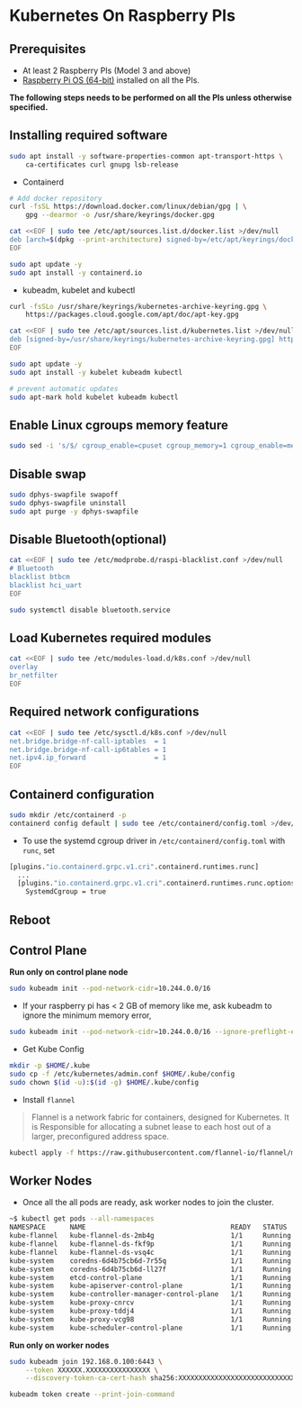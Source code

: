 # Kubernetes On Raspberry PIs

## Prerequisites

* At least 2 Raspberry PIs (Model 3 and above)
* [Raspberry Pi OS
  (64-bit)](https://downloads.raspberrypi.org/raspios_lite_arm64/images/raspios_lite_arm64-2022-04-07/2022-04-04-raspios-bullseye-arm64-lite.img.xz)
  installed on all the PIs.

**The following steps needs to be performed on all the PIs unless
otherwise specified.**

## Installing required software

```bash
sudo apt install -y software-properties-common apt-transport-https \
    ca-certificates curl gnupg lsb-release
```

* Containerd

```bash
# Add docker repository
curl -fsSL https://download.docker.com/linux/debian/gpg | \
    gpg --dearmor -o /usr/share/keyrings/docker.gpg

cat <<EOF | sudo tee /etc/apt/sources.list.d/docker.list >/dev/null
deb [arch=$(dpkg --print-architecture) signed-by=/etc/apt/keyrings/docker.gpg] https://download.docker.com/linux/debian $(lsb_release -cs) stable
EOF

sudo apt update -y
sudo apt install -y containerd.io
```

* kubeadm, kubelet and kubectl

```bash
curl -fsSLo /usr/share/keyrings/kubernetes-archive-keyring.gpg \
    https://packages.cloud.google.com/apt/doc/apt-key.gpg

cat <<EOF | sudo tee /etc/apt/sources.list.d/kubernetes.list >/dev/null
deb [signed-by=/usr/share/keyrings/kubernetes-archive-keyring.gpg] https://apt.kubernetes.io/ kubernetes-xenial main
EOF

sudo apt update -y
sudo apt install -y kubelet kubeadm kubectl

# prevent automatic updates
sudo apt-mark hold kubelet kubeadm kubectl
```

## Enable Linux cgroups memory feature

```bash
sudo sed -i 's/$/ cgroup_enable=cpuset cgroup_memory=1 cgroup_enable=memory/' /boot/cmdline.txt
```

## Disable swap

```bash
sudo dphys-swapfile swapoff
sudo dphys-swapfile uninstall
sudo apt purge -y dphys-swapfile
```

## Disable Bluetooth(optional)

```bash
cat <<EOF | sudo tee /etc/modprobe.d/raspi-blacklist.conf >/dev/null
# Bluetooth
blacklist btbcm
blacklist hci_uart
EOF

sudo systemctl disable bluetooth.service
```

## Load Kubernetes required modules

```bash
cat <<EOF | sudo tee /etc/modules-load.d/k8s.conf >/dev/null
overlay
br_netfilter
EOF
```

## Required network configurations

```bash
cat <<EOF | sudo tee /etc/sysctl.d/k8s.conf >/dev/null
net.bridge.bridge-nf-call-iptables  = 1
net.bridge.bridge-nf-call-ip6tables = 1
net.ipv4.ip_forward                 = 1
EOF
```

## Containerd configuration

```bash
sudo mkdir /etc/containerd -p
containerd config default | sudo tee /etc/containerd/config.toml >/dev/null
```

* To use the systemd cgroup driver in `/etc/containerd/config.toml` with
`runc`, set

```bash
[plugins."io.containerd.grpc.v1.cri".containerd.runtimes.runc]
  ...
  [plugins."io.containerd.grpc.v1.cri".containerd.runtimes.runc.options]
    SystemdCgroup = true
```

## Reboot

## Control Plane

**Run only on control plane node**

```bash
sudo kubeadm init --pod-network-cidr=10.244.0.0/16
```

* If your raspberry pi has < 2 GB of memory like me, ask kubeadm to
  ignore the minimum memory error,

```bash
sudo kubeadm init --pod-network-cidr=10.244.0.0/16 --ignore-preflight-errors=Mem
```

* Get Kube Config

```bash
mkdir -p $HOME/.kube
sudo cp -f /etc/kubernetes/admin.conf $HOME/.kube/config
sudo chown $(id -u):$(id -g) $HOME/.kube/config
```

* Install `flannel`

> Flannel is a network fabric for containers, designed for Kubernetes.
> It is Responsible for allocating a subnet lease to each host out of a
> larger, preconfigured address space.

```bash
kubectl apply -f https://raw.githubusercontent.com/flannel-io/flannel/master/Documentation/kube-flannel.yml
```

## Worker Nodes

* Once all the all pods are ready, ask worker nodes to join the
  cluster.

```bash
~$ kubectl get pods --all-namespaces
NAMESPACE      NAME                                    READY   STATUS    RESTARTS      AGE
kube-flannel   kube-flannel-ds-2mb4g                   1/1     Running   3 (85m ago)   5h10m
kube-flannel   kube-flannel-ds-fkf9p                   1/1     Running   1 (94m ago)   125m
kube-flannel   kube-flannel-ds-vsq4c                   1/1     Running   3             5h22m
kube-system    coredns-6d4b75cb6d-7r55q                1/1     Running   3 (94m ago)   5h24m
kube-system    coredns-6d4b75cb6d-ll27f                1/1     Running   3 (94m ago)   5h24m
kube-system    etcd-control-plane                      1/1     Running   3 (94m ago)   5h18m
kube-system    kube-apiserver-control-plane            1/1     Running   3 (94m ago)   5h18m
kube-system    kube-controller-manager-control-plane   1/1     Running   3 (94m ago)   5h19m
kube-system    kube-proxy-cnrcv                        1/1     Running   1 (94m ago)   125m
kube-system    kube-proxy-tddj4                        1/1     Running   2 (85m ago)   5h10m
kube-system    kube-proxy-vcg98                        1/1     Running   3 (94m ago)   5h24m
kube-system    kube-scheduler-control-plane            1/1     Running   3 (94m ago)   5h18m
```

**Run only on worker nodes**

```bash
sudo kubeadm join 192.168.0.100:6443 \
    --token XXXXXX.XXXXXXXXXXXXXXXX \
    --discovery-token-ca-cert-hash sha256:XXXXXXXXXXXXXXXXXXXXXXXXXXXXXXXXXXXXXXXXXXXXXXXXXXXXXXXXXXXXXXXX
```

```bash
kubeadm token create --print-join-command
```
